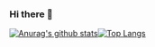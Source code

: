### Hi there 👋

[![Anurag's github stats](https://github-readme-stats.vercel.app/api?username=SituC&count_private=true&show_icons=true "![Anurag's github stats")](https://github.com/anuraghazra/github-readme-stats)[![Top Langs](https://github-readme-stats.vercel.app/api/top-langs/?username=SituC)](https://github.com/anuraghazra/github-readme-stats)

<!--
**SituC/SituC** is a ✨ _special_ ✨ repository because its `README.md` (this file) appears on your GitHub profile.

Here are some ideas to get you started:

- 🔭 I’m currently working on ...
- 🌱 I’m currently learning ...
- 👯 I’m looking to collaborate on ...
- 🤔 I’m looking for help with ...
- 💬 Ask me about ...
- 📫 How to reach me: ...
- 😄 Pronouns: ...
- ⚡ Fun fact: ...
-->
